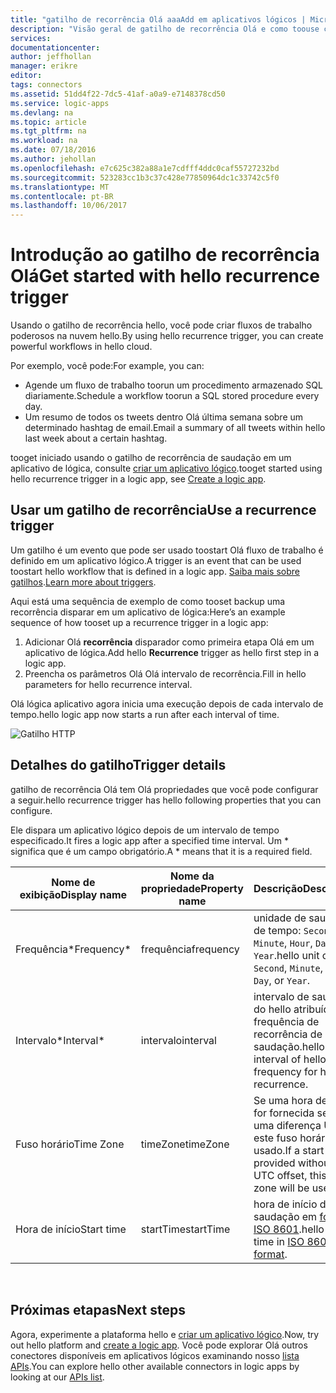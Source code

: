 ```yaml
---
title: "gatilho de recorrência Olá aaaAdd em aplicativos lógicos | Microsoft Docs"
description: "Visão geral de gatilho de recorrência Olá e como toouse com um aplicativo do Azure lógica."
services: 
documentationcenter: 
author: jeffhollan
manager: erikre
editor: 
tags: connectors
ms.assetid: 51dd4f22-7dc5-41af-a0a9-e7148378cd50
ms.service: logic-apps
ms.devlang: na
ms.topic: article
ms.tgt_pltfrm: na
ms.workload: na
ms.date: 07/18/2016
ms.author: jehollan
ms.openlocfilehash: e7c625c382a88a1e7cdfff4ddc0caf55727232bd
ms.sourcegitcommit: 523283cc1b3c37c428e77850964dc1c33742c5f0
ms.translationtype: MT
ms.contentlocale: pt-BR
ms.lasthandoff: 10/06/2017
---
```

# <a name="get-started-with-hello-recurrence-trigger"></a><span data-ttu-id="e0879-103">Introdução ao gatilho de recorrência Olá</span><span class="sxs-lookup"><span data-stu-id="e0879-103">Get started with hello recurrence trigger</span></span>
<span data-ttu-id="e0879-104">Usando o gatilho de recorrência hello, você pode criar fluxos de trabalho poderosos na nuvem hello.</span><span class="sxs-lookup"><span data-stu-id="e0879-104">By using hello recurrence trigger, you can create powerful workflows in hello cloud.</span></span>

<span data-ttu-id="e0879-105">Por exemplo, você pode:</span><span class="sxs-lookup"><span data-stu-id="e0879-105">For example, you can:</span></span>

* <span data-ttu-id="e0879-106">Agende um fluxo de trabalho toorun um procedimento armazenado SQL diariamente.</span><span class="sxs-lookup"><span data-stu-id="e0879-106">Schedule a workflow toorun a SQL stored procedure every day.</span></span>
* <span data-ttu-id="e0879-107">Um resumo de todos os tweets dentro Olá última semana sobre um determinado hashtag de email.</span><span class="sxs-lookup"><span data-stu-id="e0879-107">Email a summary of all tweets within hello last week about a certain hashtag.</span></span>

<span data-ttu-id="e0879-108">tooget iniciado usando o gatilho de recorrência de saudação em um aplicativo de lógica, consulte [criar um aplicativo lógico](../logic-apps/logic-apps-create-a-logic-app.md).</span><span class="sxs-lookup"><span data-stu-id="e0879-108">tooget started using hello recurrence trigger in a logic app, see [Create a logic app](../logic-apps/logic-apps-create-a-logic-app.md).</span></span>

## <a name="use-a-recurrence-trigger"></a><span data-ttu-id="e0879-109">Usar um gatilho de recorrência</span><span class="sxs-lookup"><span data-stu-id="e0879-109">Use a recurrence trigger</span></span>
<span data-ttu-id="e0879-110">Um gatilho é um evento que pode ser usado toostart Olá fluxo de trabalho é definido em um aplicativo lógico.</span><span class="sxs-lookup"><span data-stu-id="e0879-110">A trigger is an event that can be used toostart hello workflow that is defined in a logic app.</span></span> <span data-ttu-id="e0879-111">[Saiba mais sobre gatilhos](connectors-overview.md).</span><span class="sxs-lookup"><span data-stu-id="e0879-111">[Learn more about triggers](connectors-overview.md).</span></span>

<span data-ttu-id="e0879-112">Aqui está uma sequência de exemplo de como tooset backup uma recorrência disparar em um aplicativo de lógica:</span><span class="sxs-lookup"><span data-stu-id="e0879-112">Here’s an example sequence of how tooset up a recurrence trigger in a logic app:</span></span>

1. <span data-ttu-id="e0879-113">Adicionar Olá **recorrência** disparador como primeira etapa Olá em um aplicativo de lógica.</span><span class="sxs-lookup"><span data-stu-id="e0879-113">Add hello **Recurrence** trigger as hello first step in a logic app.</span></span>
2. <span data-ttu-id="e0879-114">Preencha os parâmetros Olá Olá intervalo de recorrência.</span><span class="sxs-lookup"><span data-stu-id="e0879-114">Fill in hello parameters for hello recurrence interval.</span></span>

<span data-ttu-id="e0879-115">Olá lógica aplicativo agora inicia uma execução depois de cada intervalo de tempo.</span><span class="sxs-lookup"><span data-stu-id="e0879-115">hello logic app now starts a run after each interval of time.</span></span>

![Gatilho HTTP](./media/connectors-native-recurrence/using-trigger.png)

## <a name="trigger-details"></a><span data-ttu-id="e0879-117">Detalhes do gatilho</span><span class="sxs-lookup"><span data-stu-id="e0879-117">Trigger details</span></span>
<span data-ttu-id="e0879-118">gatilho de recorrência Olá tem Olá propriedades que você pode configurar a seguir.</span><span class="sxs-lookup"><span data-stu-id="e0879-118">hello recurrence trigger has hello following properties that you can configure.</span></span>

<span data-ttu-id="e0879-119">Ele dispara um aplicativo lógico depois de um intervalo de tempo especificado.</span><span class="sxs-lookup"><span data-stu-id="e0879-119">It fires a logic app after a specified time interval.</span></span>
<span data-ttu-id="e0879-120">Um * significa que é um campo obrigatório.</span><span class="sxs-lookup"><span data-stu-id="e0879-120">A * means that it is a required field.</span></span>

| <span data-ttu-id="e0879-121">Nome de exibição</span><span class="sxs-lookup"><span data-stu-id="e0879-121">Display name</span></span> | <span data-ttu-id="e0879-122">Nome da propriedade</span><span class="sxs-lookup"><span data-stu-id="e0879-122">Property name</span></span> | <span data-ttu-id="e0879-123">Descrição</span><span class="sxs-lookup"><span data-stu-id="e0879-123">Description</span></span> |
| --- | --- | --- |
| <span data-ttu-id="e0879-124">Frequência*</span><span class="sxs-lookup"><span data-stu-id="e0879-124">Frequency*</span></span> |<span data-ttu-id="e0879-125">frequência</span><span class="sxs-lookup"><span data-stu-id="e0879-125">frequency</span></span> |<span data-ttu-id="e0879-126">unidade de saudação de tempo: `Second`, `Minute`, `Hour`, `Day`, ou `Year`.</span><span class="sxs-lookup"><span data-stu-id="e0879-126">hello unit of time: `Second`, `Minute`, `Hour`, `Day`, or `Year`.</span></span> |
| <span data-ttu-id="e0879-127">Intervalo*</span><span class="sxs-lookup"><span data-stu-id="e0879-127">Interval*</span></span> |<span data-ttu-id="e0879-128">intervalo</span><span class="sxs-lookup"><span data-stu-id="e0879-128">interval</span></span> |<span data-ttu-id="e0879-129">intervalo de saudação do hello atribuído a frequência de recorrência de saudação.</span><span class="sxs-lookup"><span data-stu-id="e0879-129">hello interval of hello given frequency for hello recurrence.</span></span> |
| <span data-ttu-id="e0879-130">Fuso horário</span><span class="sxs-lookup"><span data-stu-id="e0879-130">Time Zone</span></span> |<span data-ttu-id="e0879-131">timeZone</span><span class="sxs-lookup"><span data-stu-id="e0879-131">timeZone</span></span> |<span data-ttu-id="e0879-132">Se uma hora de início for fornecida sem uma diferença UTC, este fuso horário será usado.</span><span class="sxs-lookup"><span data-stu-id="e0879-132">If a start time is provided without a UTC offset, this time zone will be used.</span></span> |
| <span data-ttu-id="e0879-133">Hora de início</span><span class="sxs-lookup"><span data-stu-id="e0879-133">Start time</span></span> |<span data-ttu-id="e0879-134">startTime</span><span class="sxs-lookup"><span data-stu-id="e0879-134">startTime</span></span> |<span data-ttu-id="e0879-135">hora de início de saudação em [formato ISO 8601](https://en.wikipedia.org/wiki/ISO_8601#Combined_date_and_time_representations).</span><span class="sxs-lookup"><span data-stu-id="e0879-135">hello start time in [ISO 8601 format](https://en.wikipedia.org/wiki/ISO_8601#Combined_date_and_time_representations).</span></span> |

<br>

## <a name="next-steps"></a><span data-ttu-id="e0879-136">Próximas etapas</span><span class="sxs-lookup"><span data-stu-id="e0879-136">Next steps</span></span>
<span data-ttu-id="e0879-137">Agora, experimente a plataforma hello e [criar um aplicativo lógico](../logic-apps/logic-apps-create-a-logic-app.md).</span><span class="sxs-lookup"><span data-stu-id="e0879-137">Now, try out hello platform and [create a logic app](../logic-apps/logic-apps-create-a-logic-app.md).</span></span> <span data-ttu-id="e0879-138">Você pode explorar Olá outros conectores disponíveis em aplicativos lógicos examinando nosso [lista APIs](apis-list.md).</span><span class="sxs-lookup"><span data-stu-id="e0879-138">You can explore hello other available connectors in logic apps by looking at our [APIs list](apis-list.md).</span></span>

